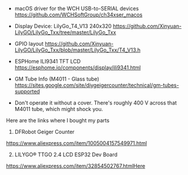 - macOS driver for the WCH USB-to-SERIAL devices
  https://github.com/WCHSoftGroup/ch34xser_macos

- Display Device: LilyGo_T4_V13 240x320
  https://github.com/Xinyuan-LilyGO/LilyGo_Txx/tree/master/LilyGo_Txx

- GPIO layout
  https://github.com/Xinyuan-LilyGO/LilyGo_Txx/blob/master/LilyGo_Txx/T4_V13.h

- ESPHome ILI9341 TFT LCD
  https://esphome.io/components/display/ili9341.html

- GM Tube Info (M4011 - Glass tube)
  https://sites.google.com/site/diygeigercounter/technical/gm-tubes-supported

- Don't operate it without a cover. There's roughly 400 V across that M4011 tube, which might shock you.

Here are the links where I bought my parts

1. DFRobot Geiger Counter

https://www.aliexpress.com/item/1005004157549971.html

2. LILYGO® TTGO 2.4 LCD ESP32 Dev Board

https://www.aliexpress.com/item/32854502767.htmlHere
